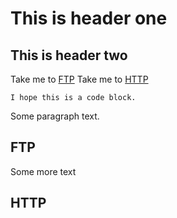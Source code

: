 # This is header one
## This is header two
Take me to [FTP](#21)
Take me to [HTTP](#80)

```
I hope this is a code block.
```

Some paragraph text.

## <a name="21">FTP</a>


Some 
more 
text

## <a name="80">HTTP</a>
